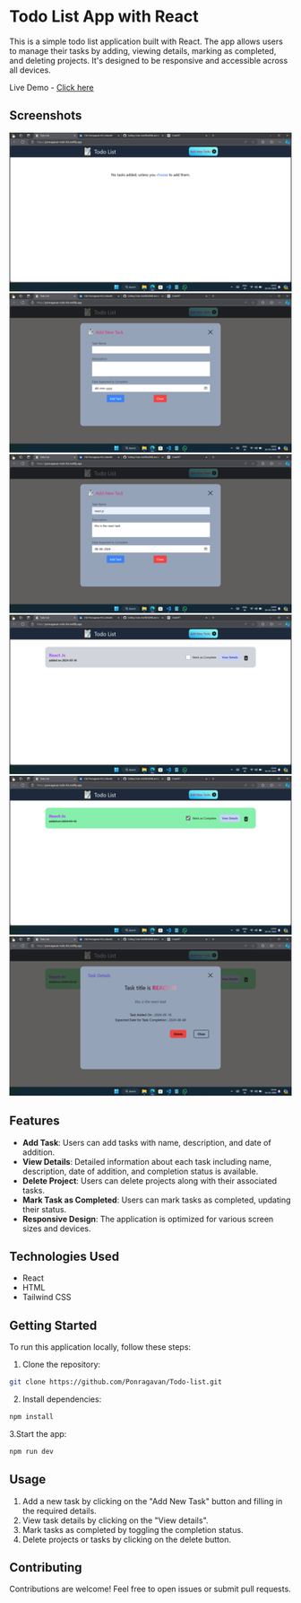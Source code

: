 # Todo List App with React

This is a simple todo list application built with React. The app allows users to manage their tasks by adding, viewing details, marking as completed, and deleting projects. It's designed to be responsive and accessible across all devices.

Live Demo - [Click here](https://ponragavan-todo-list.netlify.app/)

## Screenshots

![Screenshot 1](/demo/Todo-list1.png)
![Screenshot 1](/demo/Todo-list2.png)
![Screenshot 1](/demo/Todo-list3.png)
![Screenshot 1](/demo/Todo-list4.png)
![Screenshot 1](/demo/Todo-list5.png)
![Screenshot 1](/demo/Todo-list6.png)

## Features

- **Add Task**: Users can add tasks with name, description, and date of addition.
- **View Details**: Detailed information about each task including name, description, date of addition, and completion status is available.
- **Delete Project**: Users can delete projects along with their associated tasks.
- **Mark Task as Completed**: Users can mark tasks as completed, updating their status.
- **Responsive Design**: The application is optimized for various screen sizes and devices.

## Technologies Used

- React
- HTML
- Tailwind CSS

## Getting Started

To run this application locally, follow these steps:

1. Clone the repository:

```bash
git clone https://github.com/Ponragavan/Todo-list.git
```

2. Install dependencies:

```bash
npm install
```

3.Start the app:

```bash
npm run dev
```

## Usage

1. Add a new task by clicking on the "Add New Task" button and filling in the required details.
2. View task details by clicking on the "View details".
3. Mark tasks as completed by toggling the completion status.
4. Delete projects or tasks by clicking on the delete button.


## Contributing

Contributions are welcome! Feel free to open issues or submit pull requests.
